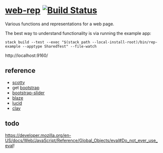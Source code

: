 [web-rep](https://github.com/tonyday567/web-rep) [![Build Status](https://travis-ci.org/tonyday567/web-rep.svg)](https://travis-ci.org/tonyday567/web-rep)
===

Various functions and representations for a web page.

The best way to understand functionality is via running the example app:

```
stack build --test --exec "$(stack path --local-install-root)/bin/rep-example --apptype SharedTest" --file-watch
```

http://localhost:9160/

reference
---

- [scotty](https://downloads.haskell.org/~ghc/latest/docs/html/users_guide/flags.html#flag-reference)
- get [bootstrap](https://getbootstrap.com/)
- [bootstrap-slider](https://seiyria.com/bootstrap-slider)
- [blaze](http://hackage.haskell.org/package/blaze-html)
- [lucid](http://hackage.haskell.org/package/lucid)
- [clay](https://www.stackage.org/clay)

todo
---

https://developer.mozilla.org/en-US/docs/Web/JavaScript/Reference/Global_Objects/eval#Do_not_ever_use_eval!
